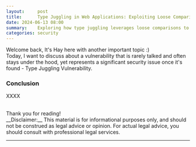 ```yaml
---
layout:     post
title:      Type Juggling in Web Applications: Exploiting Loose Comparisons
date: 2024-06-13 08:00
summary:    Exploring how type juggling leverages loose comparisons to breach web application security.
categories: security
---
```


Welcome back, It's Hay here with another important topic :)
<br />
Today, I want to discuss about a vulnerability that is rarely talked and often stays under the hood, yet represents a significant security issue once it's found - Type Juggling Vulnerability.
<br />

### Conclusion

XXXX

<br />
Thank you for reading!

<br />
__Disclaimer:__ This material is for informational purposes only, and should not be construed as legal advice or opinion. For actual legal advice, you should consult with professional legal services.

---

[^1]: cloc - [https://github.com/AlDanial/cloc](https://github.com/AlDanial/cloc).